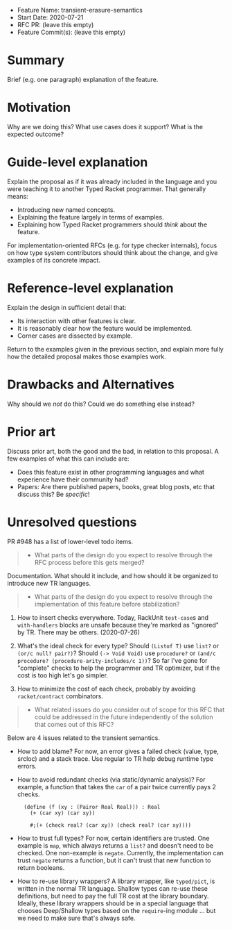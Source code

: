 - Feature Name: transient-erasure-semantics
- Start Date: 2020-07-21
- RFC PR: (leave this empty)
- Feature Commit(s): (leave this empty)

# Summary

Brief (e.g. one paragraph) explanation of the feature.

# Motivation

Why are we doing this? What use cases does it support? What is the expected outcome?

# Guide-level explanation

Explain the proposal as if it was already included in the language and you were
teaching it to another Typed Racket programmer. That generally means:

- Introducing new named concepts.
- Explaining the feature largely in terms of examples.
- Explaining how Typed Racket programmers should *think* about the feature.

For implementation-oriented RFCs (e.g. for type checker internals), focus on how
type system contributors should think about the change, and give examples of its
concrete impact.

# Reference-level explanation

Explain the design in sufficient detail that:

- Its interaction with other features is clear.
- It is reasonably clear how the feature would be implemented.
- Corner cases are dissected by example.

Return to the examples given in the previous section, and explain more fully how
the detailed proposal makes those examples work.

# Drawbacks and Alternatives
[drawbacks]: #drawbacks

Why should we *not* do this? Could we do something else instead?

# Prior art
[prior-art]: #prior-art

Discuss prior art, both the good and the bad, in relation to this proposal.
A few examples of what this can include are:

- Does this feature exist in other programming languages and what experience have their community had?
- Papers: Are there published papers, books, great blog posts, etc that discuss this? Be _specific_!


# Unresolved questions
[unresolved]: #unresolved-questions

PR #948 has a list of lower-level todo items.


> - What parts of the design do you expect to resolve through the RFC process
>   before this gets merged?

Documentation. What should it include, and how should it be organized to
 introduce new TR languages.

> - What parts of the design do you expect to resolve through the implementation
>   of this feature before stabilization?

1. How to insert checks everywhere. Today, RackUnit `test-case`s and
   `with-handlers` blocks are unsafe because they're marked as "ignored" by TR.
   There may be others. (2020-07-26)

2. What's the ideal check for every type?
   Should `(Listof T)` use `list?` or `(or/c null? pair?)`?
   Should `(-> Void Void)` use `procedure?` or
    `(and/c procedure? (procedure-arity-includes/c 1))`?
   So far I've gone for "complete" checks to help the programmer and TR
    optimizer, but if the cost is too high let's go simpler.

3. How to minimize the cost of each check, probably by avoiding `racket/contract`
   combinators.

> - What related issues do you consider out of scope for this RFC that could be
>   addressed in the future independently of the solution that comes out of this
>   RFC?

Below are 4 issues related to the transient semantics.


- How to add blame? For now, an error gives a failed check (value, type,
  srcloc) and a stack trace. Use regular to TR help debug runtime type errors.

- How to avoid redundant checks (via static/dynamic analysis)? For example, a
 function that takes the `car` of a pair twice currently pays 2 checks.

  ```
    (define (f (xy : (Pairor Real Real))) : Real
      (+ (car xy) (car xy))
  
      #;(+ (check real? (car xy)) (check real? (car xy))))
  ```


- How to trust full types? For now, certain identifiers are trusted. One example
  is `map`, which always returns a `list?` and doesn't need to be checked.
  One non-example is `negate`. Currently, the implementation can trust `negate`
  returns a function, but it can't trust that new function to return booleans.

- How to re-use library wrappers? A library wrapper, like `typed/pict`, is
  written in the normal TR language. Shallow types can re-use these definitions,
  but need to pay the full TR cost at the library boundary. Ideally, these
  library wrappers should be in a special language that chooses Deep/Shallow
  types based on the `require`-ing module ... but we need to make sure that's
  always safe.


